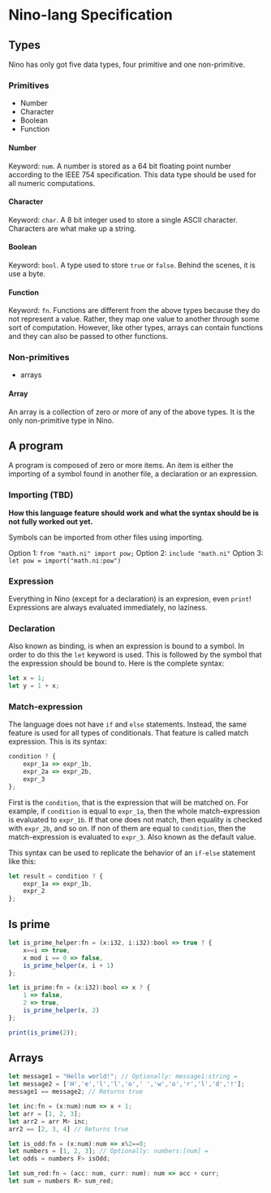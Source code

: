 # Nino-lang Specification

## Types 
Nino has only got five data types, four primitive and one non-primitive. 

### Primitives
- Number
- Character
- Boolean
- Function

#### Number
Keyword: `num`.
A number is stored as a 64 bit floating point number according to the IEEE 754 specification.
This data type should be used for all numeric computations.

#### Character
Keyword: `char`.
A 8 bit integer used to store a single ASCII character.
Characters are what make up a string.

#### Boolean
Keyword: `bool`.
A type used to store `true` or `false`. Behind the scenes, it is use a byte.

#### Function
Keyword: `fn`.
Functions are different from the above types because they do not represent a value. Rather, they map one value to another through some sort of computation.
However, like other types, arrays can contain functions and they can also be passed to other functions.

### Non-primitives
- arrays

#### Array
An array is a collection of zero or more of any of the above types. It is the only non-primitive type in Nino.

## A program
A program is composed of zero or more items. An item is either the importing of a symbol found in another file, a declaration or an expression.

### Importing (TBD)
**How this language feature should work and what the syntax should be is not fully worked out yet.**

Symbols can be imported from other files using importing.

Option 1: 
`from "math.ni" import pow;`
Option 2:
`include "math.ni"`
Option 3:
`let pow = import("math.ni:pow")`

### Expression
Everything in Nino (except for a declaration) is an expresion, even `print`! Expressions are always evaluated immediately, no laziness.

### Declaration
Also known as binding, is when an expression is bound to a symbol. In order to do this the `let` keyword is used. This is followed by the symbol that the expression should be bound to. Here is the complete syntax:
```typescript
let x = 1;
let y = 1 + x;
```

### Match-expression
The language does not have `if` and `else` statements. Instead, the same feature is used for all types of conditionals. That feature is called match expression. This is its syntax:
```typescript
condition ? {
	expr_1a => expr_1b,
	expr_2a => expr_2b,
	expr_3
};
```
First is the `condition`, that is the expression that will be matched on. For example, if `condition` is equal to `expr_1a`, then the whole match-expression is evaluated to `expr_1b`. If that one does not match, then equality is checked with `expr_2b`, and so on. If non of them are equal to `condition`, then the match-expression is evaluated to `expr_3`. Also known as the default value.

This syntax can be used to replicate the behavior of an `if-else` statement like this:
```typescript
let result = condition ? {
	expr_1a => expr_1b,
	expr_2
};
```

## Is prime
```typescript
let is_prime_helper:fn = (x:i32, i:i32):bool => true ? {
    x==i => true,
    x mod i == 0 => false,
    is_prime_helper(x, i + 1)
};

let is_prime:fn = (x:i32):bool => x ? {
    1 => false,
    2 => true,
    is_prime_helper(x, 2)
};

print(is_prime(2));
```

## Arrays
```typescript
let message1 = "Hello world!"; // Optionally: message1:string = 
let message2 = ['H','e','l','l','o',' ','w','o','r','l','d','!'];
message1 == message2; // Returns true

let inc:fn = (x:num):num => x + 1;
let arr = [1, 2, 3];
let arr2 = arr M> inc;
arr2 == [2, 3, 4] // Returns true

let is_odd:fn = (x:num):num => x%2==0;
let numbers = [1, 2, 3]; // Optionally: numbers:[num] = 
let odds = numbers F> isOdd;

let sum_red:fn = (acc: num, curr: num): num => acc + curr;
let sum = numbers R> sum_red; 
```
